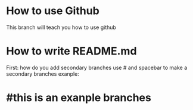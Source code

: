 # How to use Github
This branch will teach you how to use github

# How to write README.md
First: how do you add secondary branches
  use # and spacebar to make a secondary branches
  exanple:
# #this is an exanple branches
